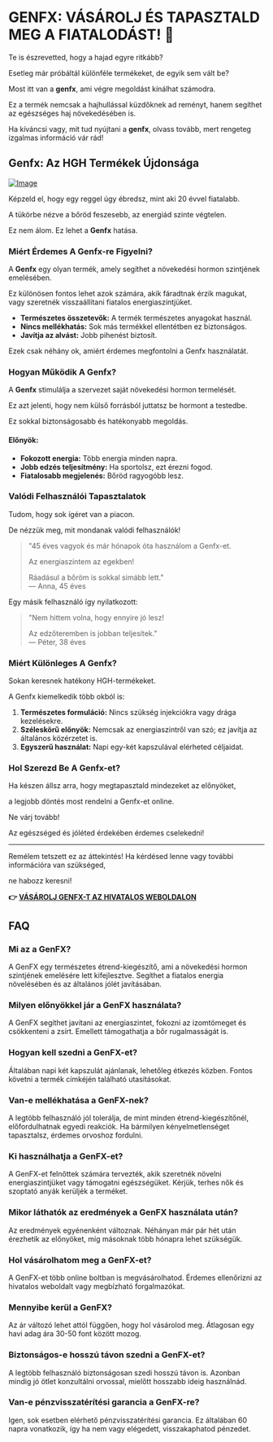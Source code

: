 # GENFX: VÁSÁROLJ ÉS TAPASZTALD MEG A FIATALODÁST! 🌟

Te is észrevetted, hogy a hajad egyre ritkább? 

Esetleg már próbáltál különféle termékeket, de egyik sem vált be?

Most itt van a **genfx**, ami végre megoldást kínálhat számodra. 

Ez a termék nemcsak a hajhullással küzdőknek ad reményt, hanem segíthet az egészséges haj növekedésében is. 

Ha kíváncsi vagy, mit tud nyújtani a **genfx**, olvass tovább, mert rengeteg izgalmas információ vár rád!

## Genfx: Az HGH Termékek Újdonsága

[![Image](https://www2.sellhealth.com/251/genfx_250x250.jpg)](https://gchaffi.com/GMR4xSQr)

Képzeld el, hogy egy reggel úgy ébredsz, mint aki 20 évvel fiatalabb. 

A tükörbe nézve a bőröd feszesebb, az energiád szinte végtelen. 

Ez nem álom. Ez lehet a **Genfx** hatása.

### Miért Érdemes A Genfx-re Figyelni?

A **Genfx** egy olyan termék, amely segíthet a növekedési hormon szintjének emelésében. 

Ez különösen fontos lehet azok számára, akik fáradtnak érzik magukat, vagy szeretnék visszaállítani fiatalos energiaszintjüket.

- **Természetes összetevők:** A termék természetes anyagokat használ.
- **Nincs mellékhatás:** Sok más termékkel ellentétben ez biztonságos.
- **Javítja az alvást:** Jobb pihenést biztosít.

Ezek csak néhány ok, amiért érdemes megfontolni a Genfx használatát.

### Hogyan Működik A Genfx?

A **Genfx** stimulálja a szervezet saját növekedési hormon termelését. 

Ez azt jelenti, hogy nem külső forrásból juttatsz be hormont a testedbe. 

Ez sokkal biztonságosabb és hatékonyabb megoldás.

#### Előnyök:

- **Fokozott energia:** Több energia minden napra.
- **Jobb edzés teljesítmény:** Ha sportolsz, ezt érezni fogod.
- **Fiatalosabb megjelenés:** Bőröd ragyogóbb lesz.

### Valódi Felhasználói Tapasztalatok

Tudom, hogy sok ígéret van a piacon. 

De nézzük meg, mit mondanak valódi felhasználók!

> "45 éves vagyok és már hónapok óta használom a Genfx-et. 
> 
> Az energiaszintem az egekben! 
>
> Ráadásul a bőröm is sokkal simább lett."  
> — Anna, 45 éves

Egy másik felhasználó így nyilatkozott:

> "Nem hittem volna, hogy ennyire jó lesz! 
>
> Az edzőteremben is jobban teljesítek."  
> — Péter, 38 éves

### Miért Különleges A Genfx?

Sokan keresnek hatékony HGH-termékeket. 

A Genfx kiemelkedik több okból is:

1. **Természetes formuláció:** Nincs szükség injekciókra vagy drága kezelésekre.
2. **Széleskörű előnyök:** Nemcsak az energiaszintről van szó; ez javítja az általános közérzetet is.
3. **Egyszerű használat:** Napi egy-két kapszulával elérheted céljaidat.

### Hol Szerezd Be A Genfx-et?

Ha készen állsz arra, hogy megtapasztald mindezeket az előnyöket,

a legjobb döntés most rendelni a Genfx-et online.

Ne várj tovább!

Az egészséged és jóléted érdekében érdemes cselekedni!

---

Remélem tetszett ez az áttekintés! Ha kérdésed lenne vagy további információra van szükséged,

ne habozz keresni!



**👉 [VÁSÁROLJ GENFX-T AZ HIVATALOS WEBOLDALON](https://gchaffi.com/GMR4xSQr)**

## FAQ

### Mi az a GenFX?

A GenFX egy természetes étrend-kiegészítő, ami a növekedési hormon szintjének emelésére lett kifejlesztve. Segíthet a fiatalos energia növelésében és az általános jólét javításában.

### Milyen előnyökkel jár a GenFX használata?

A GenFX segíthet javítani az energiaszintet, fokozni az izomtömeget és csökkenteni a zsírt. Emellett támogathatja a bőr rugalmasságát is.

### Hogyan kell szedni a GenFX-et?

Általában napi két kapszulát ajánlanak, lehetőleg étkezés közben. Fontos követni a termék címkéjén található utasításokat.

### Van-e mellékhatása a GenFX-nek?

A legtöbb felhasználó jól tolerálja, de mint minden étrend-kiegészítőnél, előfordulhatnak egyedi reakciók. Ha bármilyen kényelmetlenséget tapasztalsz, érdemes orvoshoz fordulni.

### Ki használhatja a GenFX-et?

A GenFX-et felnőttek számára tervezték, akik szeretnék növelni energiaszintjüket vagy támogatni egészségüket. Kérjük, terhes nők és szoptató anyák kerüljék a terméket.

### Mikor láthatók az eredmények a GenFX használata után?

Az eredmények egyénenként változnak. Néhányan már pár hét után érezhetik az előnyöket, míg másoknak több hónapra lehet szükségük.

### Hol vásárolhatom meg a GenFX-et?

A GenFX-et több online boltban is megvásárolhatod. Érdemes ellenőrizni az hivatalos weboldalt vagy megbízható forgalmazókat.

### Mennyibe kerül a GenFX?

Az ár változó lehet attól függően, hogy hol vásárolod meg. Átlagosan egy havi adag ára 30-50 font között mozog.

### Biztonságos-e hosszú távon szedni a GenFX-et?

A legtöbb felhasználó biztonságosan szedi hosszú távon is. Azonban mindig jó ötlet konzultálni orvossal, mielőtt hosszabb ideig használnád.

### Van-e pénzvisszatérítési garancia a GenFX-re?

Igen, sok esetben elérhető pénzvisszatérítési garancia. Ez általában 60 napra vonatkozik, így ha nem vagy elégedett, visszakaphatod pénzedet.